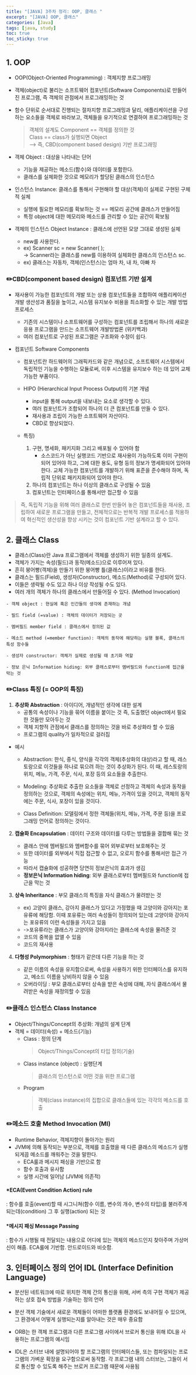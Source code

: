 ```yaml
---
title: "[JAVA] 3주차 정리: OOP, 클래스 "
excerpt: "[JAVA] OOP, 클래스"
categories: [Java]
tags: [java, study]
toc: true
toc_sticky: true
---
```


## 1. OOP

+  OOP(Object-Oriented Programming) : 객체지향 프로그래밍  
+  객체(object)로 불리는 소프트웨어 컴포넌트(Software Components)로 만들어진 프로그램, 즉 객체의 관점에서 프로그래밍하는 것  
+  함수 단위로 순서대로 진행되는 절차지향 프로그래밍과 달리, 애플리케이션을 구성            하는 요소들을 객체로 바라보고, 객체들을 유기적으로 연결하여 프로그래밍하는 것

    > 객체의 설계도 Component == 객체를 정의한 것   
    > Class == class가 실행되면 Object  
    > ⟶ 즉, CBD(component based design) 기반 프로그래밍

* 객체 Object : 대상을 나타내는 단어  
  * 기능을 제공하는 메소드(함수)와 데이터를 포함한다.  
  * 클래스를 실체화한 것으로 메모리가 할당된 클래스의 인스턴스  
	
* 인스턴스 Instance: 클래스를 통해서 구현해야 할 대상(객체)이 실제로 구현된 구체적 실체 
    * 실행에 필요한 메모리를 확보하는 것 == 메모리 공간에 클래스가 만들어짐  
    * 특정 object에 대한 메모리와 메소드를 관리할 수 있는 공간이 확보됨  
	
* 객체의 인스턴스 Object Instance : 클래스에 선언된 모양 그대로 생성된 실체  
    * new를 사용한다.  
    * ex) Scanner sc = new Scanner( );   
	    -> Scanner라는 클래스를 new를 이용하여 실체화한 클래스의 인스턴스 sc.  
    * ex) 클래스는 자동차, 객체(인스턴스)는 엄마 차, 내 차, 아빠 차


### ✏️CBD(component based design) 컴포넌트 기반 설계

* 재사용이 가능한 컴포넌트의 개발 또는 상용 컴포넌트들을 조합하여 애플리케이션 개발 생산성과 품질을 높이고, 시스템 유지보수 비용을 최소화할 수 있는 개발 방법 프로세스    
  + 기존의 시스템이나 소프트웨어를 구성하는 컴포넌트를 조립해서 하나의 새로운 응용 프로그램을 만드는 소프트웨어 개발방법론 (위키백과)  
  + 여러 컴포넌트로 구성된 프로그램은 구조화와 수정이 쉽다.  

* 컴포넌트 Software Components  
  * 컴포넌트란 하드웨어의 그래픽카드와 같은 개념으로, 소프트웨어 시스템에서 독립적인 기능을 수행하는 모듈로써, 이후 시스템을 유지보수 하는 데 있어 교체 가능한 부품이다. 
  
  * HIPO (Hierarchical Input Process Output)의 기본 개념  
    *  input을 통해 output을 내보내는 요소로 생각할 수 있다.  
    *  여러 컴포넌트가 조합되어 하나의 더 큰 컴포넌트를 만들 수 있다.  
    *  재사용과 조립이 가능한 소프트웨어 자산이다.
    *  CBD로 향상되었다.  

  * 특징)   
	  1. 구현, 명세화, 패키지화 그리고 배포될 수 있어야 함  
      	  - 소스코드가 아닌 실행코드 기반으로 재사용이 가능하도록 이미 구현이 되어 있어야 하고, 그에 대한 용도, 유형 등의 정보가 명세화되어 있어야 한다. 교체 가능한 컴포넌트를 개발하기 위해 표준을 준수해야 하며, 독립적 단위로 패키지화되어 있어야 한다.  
	  1. 하나의 컴포넌트는 하나 이상의 클래스로 구성될 수 있음  
	  2. 컴포넌트는 인터페이스를 통해서만 접근할 수 있음  
  
  
> 즉, 독립적 기능을 위해 여러 클래스로 한번 만들어 놓은 컴포넌트들을 재사용, 조립하여 새로운 프로그램을 만들고, 전체적으로는 반복적 개발 프로세스를 적용하여 혁신적인 생산성을 향상 시키는 것이 컴포넌트 기반 설계라고 할 수 있다.



## 2. 클래스 Class

+ 클래스(Class)란 Java 프로그램에서 객체를 생성하기 위한 일종의 설계도.   
+ 객체가 가지는 속성(필드)과 동작(메소드)으로 이루어져 있다.  
+ 흔히 붕어빵(객체)을 만들기 위한 붕어빵 틀(클래스)이라고 비유를 한다.  
+ 클래스는 필드(Field), 생성자(Constructor), 메소드(Method)로 구성되어 있다.  
+ 이들은 생략될 수도 있고 하나 이상 작성될 수도 있다.  
+ 여러 개의 객체가 하나의 클래스에서 만들어질 수 있다. (Method Invocation)

```
- 객체 object : 현실에 혹은 인간들의 생각에 존재하는 개념  

- 필드 field (=value) : 객체의 데이터가 저장되는 곳    

- 멤버필드 member field : 클래스에서 정의된 값 

- 메소드 method (=member function): 객체의 동작에 해당하는 실행 블록, 클래스의 특성 함수들 

- 생성자 constructor: 객체가 실제로 생성될 때 초기화 역할  

- 정보 은닉 Information hiding: 외부 클래스로부터 멤버필드와 function에 접근을 막는 것  
```  
  

### ✏️Class 특징 (= OOP의 특징)  

1. **추상화 Abstraction** : 아이디어, 개념적인 생각에 대한 설계   
    - 공통의 속성이나 기능을 묶어 이름을 붙이는 것 
	  즉, 도출했던 object에서 필요한 것들만 모아두는 것  
    - 객체 지향적 관점에서 클래스를 정의하는 것을 바로 추상화라 할 수 있음  
    - 프로그램의 quality가 일차적으로 걸러짐
	
* 예시  
  - Abstraction: 한식, 중식, 양식을 각각의 객체(추상화의 대상)라고 할 때, 레스토랑으로 이것들을 하나로 묶으려 하는 것이 추상화가 된다. 이 때, 레스토랑의 위치, 메뉴, 가격, 주문, 식사, 포장 등의 요소들을 추출한다.   
  
  - Modeling: 추상화로 추출한 요소들을 객체로 선정하고 객체의 속성과 동작을 정의하는 것으로, 객체의 속성에는 위치, 메뉴, 가격이 있을 것이고, 객체의 동작에는 주문, 식사, 포장이 있을 것이다.  
  
  - Class Definition: 모델링에서 정한 객체들(위치, 메뉴, 가격, 주문 등)을 프로그래밍 언어로 정의하는 것이다.
 
2. **캡슐화 Encapsulation** : 데이터 구조와 데이터를 다루는 방법들을 결합해 묶는 것  
   - 클래스 안에 멤버필드와 멤버함수를 묶어 외부로부터 보호해주는 것  
   - 또한 데이터를 외부에서 직접 접근할 수 없고, 오로지 함수를 통해서만 접근 가능  
   - 따라서 캡슐화에 성공하면 당연히 정보은닉의 효과가 생김
   - **정보은닉 Information hiding**: 외부 클래스로부터 멤버필드와 function에 접근을 막는 것   

3. **상속 Inheritance** : 부모 클래스의 특징을 자식 클래스가 물려받는 것  
   - ex) 고양이 클래스, 강아지 클래스가 있다고 가정했을 때 고양이와 강아지는 포유류에 해당함. 이때 포유류는 여러 속성들이 정의되어 있는데 고양이와 강아지는 포유류의 이런 속성들을 가지고 있음  
   - ->포유류라는 클래스가 고양이와 강아지라는 클래스에 속성을 물려준 것  
   - 코드의 중복을 없앨 수 있음  
   - 코드의 재사용

4. **다형성 Polymorphism** : 형태가 같은데 다른 기능을 하는 것  
   - 같은 이름의 속성을 유지함으로써, 속성을 사용하기 위한 인터페이스를 유지하고, 메소드 이름을 낭비하지 않을 수 있음  
   - 오버라이딩 : 부모 클래스로부터 상속을 받은 속성에 대해, 자식 클래스에서 물려받은 속성을 재정의할 수 있음   
  
  
### ✏️클래스 인스턴스 Class Instance 

+ Object/Things/Concept의 추상화: 개념의 설계 단계  
+ 객체 = 데이터(속성) + 메소드(기능)  
    - Class : 정의 단계  
        > Object/Things/Concept의 타입 정의(기술)  
    - Class instance (object) : 실행단계  
        > 클래스의 인스턴스로 어떤 것을 위한 프로그램  
	- Program 
        > 객체(class instance)의 집합으로 클래스들에 있는 각각의 메소드를 호출

### ✏️메소드 호출 Method Invocation (MI) 

+ Runtime Behavior, 객체지향이 돌아가는 원리
+ JVM에 의해 동작되는 부분으로, 객체를 호출했을 때 다른 클래스의 메소드가 실행 되게끔 메소드를 깨워주는 것을 말한다.  
  + ECA룰과 메시지 패싱을 기반으로 함  
  + 함수 호출과 유사함  
  + 실행 시간에 일어남 (JVM에 의존적)  
  
#### *ECA(Event Condition Action) rule

 : 함수를 호출(event)할 때 시그니쳐(함수 이름, 변수의 개수, 변수의 타입)를 불러주게 되는데(condition) 그 후 실행(action) 되는 것

#### *메시지 패싱 Message Passing 

: 함수가 시행될 때 전달되는 내용으로 어디에 있는 객체의 메소드인지 찾아주며 가상머신이 해줌. ECA룰에 기반함. 안드로이드와 비슷함.


## 3. 인터페이스 정의 언어 IDL (Interface Definition Language)

+ 분산된 네트워크에 따로 위치한 객체 간의 통신을 위해, 서버 측의 구현 객체가 제공하는 상호 접속 방법을 기술하는 정의 언어  

+ 분산 객체 기술에서 새로운 객체들이 어떠한 플랫폼 환경에도 보내어질 수 있으며, 그 환경에서 어떻게 실행되는지를 알아내는 것은 매우 중요함   

+ ORB는 한 객체 프로그램과 다른 프로그램 사이에서 브로커 통신을 위해 IDL을 사용하는 프로그램의 예시임  

+ IDL은 스터브 내에 설명되어야 할 프로그램의 인터페이스들, 또는 컴파일되는 프로그램의 가벼운 확장을 요구함으로써 동작함. 각 프로그램 내의 스터브는, 그들이 서로 통신할 수 있도록 해주는 브로커 프로그램 때문에 사용됨  






